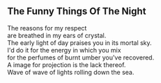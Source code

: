 The Funny Things Of The Night
-----------------------------
The reasons for my respect  
are breathed in my ears of crystal.  
The early light of day praises you in its mortal sky.  
I'd do it for the energy in which you mix  
for the perfumes of burnt umber you've recovered.  
A image for projection is the lack thereof.  
Wave of wave of lights rolling down the sea.  
